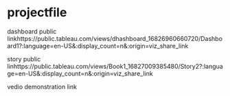 # projectfile


dashboard public linkhttps://public.tableau.com/views/dhashboard_16826960660720/Dashboard1?:language=en-US&:display_count=n&:origin=viz_share_link

story public linhttps://public.tableau.com/views/Book1_16827009385480/Story2?:language=en-US&:display_count=n&:origin=viz_share_link

vedio demonstration link
